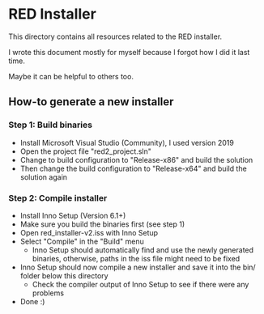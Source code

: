 # RED Installer

This directory contains all resources related to the RED installer.

I wrote this document mostly for myself because I forgot how I did it last time.

Maybe it can be helpful to others too.


## How-to generate a new installer

### Step 1: Build binaries

* Install Microsoft Visual Studio (Community), I used version 2019
* Open the project file "red2_project.sln"
* Change to build configuration to "Release-x86" and build the solution
* Then change the build configuration to "Release-x64" and build the solution again

### Step 2: Compile installer

* Install Inno Setup (Version 6.1+)
* Make sure you build the binaries first (see step 1)
* Open red_installer-v2.iss with Inno Setup
* Select "Compile" in the "Build" menu
  * Inno Setup should automatically find and use the newly generated binaries, otherwise, paths in the iss file might need to be fixed
* Inno Setup should now compile a new installer and save it into the bin/ folder below this directory
  * Check the compiler output of Inno Setup to see if there were any problems
* Done :)
